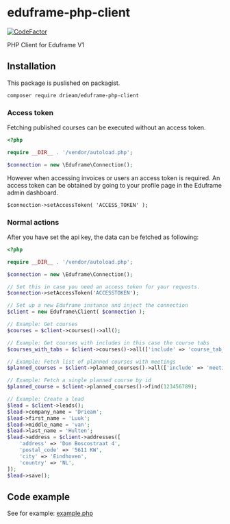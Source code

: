 # eduframe-php-client

[![CodeFactor](https://www.codefactor.io/repository/github/drieam/eduframe-php-client/badge)](https://www.codefactor.io/repository/github/drieam/eduframe-php-client)

PHP Client for Eduframe V1

## Installation
This package is puslished on packagist.

```
composer require drieam/eduframe-php-client
```

### Access token
Fetching published courses can be executed without an access token.

```php
<?php

require __DIR__ . '/vendor/autoload.php';

$connection = new \Eduframe\Connection();
```
However when accessing invoices or users an access token is required.
An access token can be obtained by going to your profile page in the Eduframe admin dashboard.

```
$connection->setAccessToken( 'ACCESS_TOKEN' );
```

### Normal actions
After you have set the api key, the data can be fetched as following:

```php
<?php

require __DIR__ . '/vendor/autoload.php';

$connection = new \Eduframe\Connection();

// Set this in case you need an access token for your requests.
$connection->setAccessToken('ACCESSTOKEN');

// Set up a new Eduframe instance and inject the connection
$client = new Eduframe\Client( $connection );

// Example: Get courses
$courses = $client->courses()->all();

// Example: Get courses with includes in this case the course tabs
$courses_with_tabs = $client->courses()->all(['include' => 'course_tab_contents.course_tab']);

// Example: Fetch list of planned courses with meetings
$planned_courses = $client->planned_courses()->all(['include' => 'meetings']);

// Example: Fetch a single planned course by id
$planned_course = $client->planned_courses()->find(123456789);

// Example: Create a lead
$lead = $client->leads();
$lead->company_name = 'Drieam';
$lead->first_name = 'Luuk';
$lead->middle_name = 'van';
$lead->last_name = 'Hulten';
$lead->address = $client->addresses([
    'address' => 'Don Boscostraat 4',  
    'postal_code' => '5611 KW',  
    'city' => 'Eindhoven',  
    'country' => 'NL',  
]);
$lead->save();
```

## Code example
See for example: [example.php](example.php)
